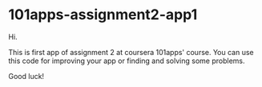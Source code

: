 101apps-assignment2-app1
========================
Hi.

This is first app of assignment 2 at coursera 101apps' course.
You can use this code for improving your app or finding and solving some problems.

Good luck!
